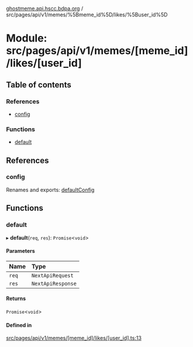 [ghostmeme.api.hscc.bdpa.org][1] /
src/pages/api/v1/memes/%5Bmeme_id%5D/likes/%5Buser_id%5D

# Module: src/pages/api/v1/memes/\[meme_id]/likes/\[user_id]

## Table of contents

### References

- [config][2]

### Functions

- [default][3]

## References

### config

Renames and exports: [defaultConfig][4]

## Functions

### default

▸ **default**(`req`, `res`): `Promise`<`void`>

#### Parameters

| Name  | Type              |
| :---- | :---------------- |
| `req` | `NextApiRequest`  |
| `res` | `NextApiResponse` |

#### Returns

`Promise`<`void`>

#### Defined in

[src/pages/api/v1/memes/\[meme_id\]/likes/\[user_id\].ts:13][5]

[1]: ../README.md
[2]: src_pages_api_v1_memes__meme_id__likes__user_id_.md#config
[3]: src_pages_api_v1_memes__meme_id__likes__user_id_.md#default
[4]: src_backend_middleware.md#defaultconfig

[5]:
https://github.com/nhscc/ghostmeme.api.hscc.bdpa.org/blob/314b1d1/src/pages/api/v1/memes/[meme_id]/likes/[user_id].ts#L13
